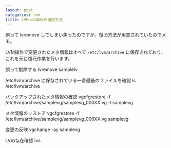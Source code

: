```yaml
---
layout: post
categories: lvm
title: LVM上の操作の復旧方法
---
```

誤って lvremove してしまい焦ったのですが、復旧方法が用意されていたのでメモ。

LVM操作で変更されたメタ情報はすべて `/etc/lvm/archive` に保存されており、これを元に復元作業を行います。

<!--more-->

誤って削除する
     lvremove samplelv

/etc/lvm/archive に保存されている一番最後のファイルを確認
     ls /etc/lvm/archive

バックアップされたメタ情報の確認
     vgcfgrestore -f /etc/lvm/archive/samplevg/samplevg_000XX.vg -l samplevg

メタ情報のリストア
     vgcfgrestore -f /etc/lvm/archive/samplevg/samplevg_000XX.vg samplevg

変更の反映
     vgchange -ay samplevg

LVの存在確認
     lvs
